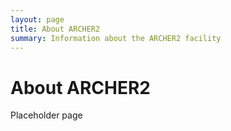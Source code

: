 ```yaml
---
layout: page
title: About ARCHER2 
summary: Information about the ARCHER2 facility
---
```


# About ARCHER2 #

Placeholder page